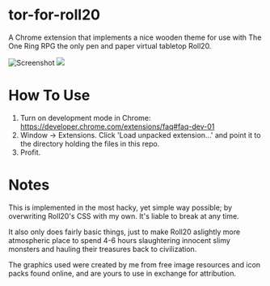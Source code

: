 tor-for-roll20
==============

A Chrome extension that implements a nice wooden theme for use with
The One Ring RPG the only pen and paper virtual tabletop Roll20.

![Screenshot](http://cl.ly/image/3g0d0d1Y293D/Screen%20Shot%202014-04-07%20at%2010.12.44%20PM.png)
![](http://cl.ly/image/0A33180l0J2A/Screen%20Shot%202014-04-07%20at%2010.12.55%20PM.png)

# How To Use

1. Turn on development mode in Chrome: https://developer.chrome.com/extensions/faq#faq-dev-01
2. Window -> Extensions. Click 'Load unpacked extension...' and point
   it to the directory holding the files in this repo.
3. Profit.


# Notes

This is implemented in the most hacky, yet simple way possible; by
overwriting Roll20's CSS with my own. It's liable to break at any time.

It also only does fairly basic things, just to make Roll20 aslightly
more atmospheric place to spend 4-6 hours slaughtering innocent slimy
monsters and hauling their treasures back to civilization.

The graphics used were created by me from free image resources and icon
packs found online, and are yours to use in exchange for attribution.

